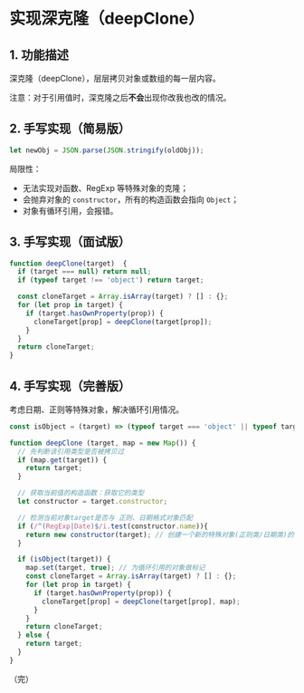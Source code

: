 # 实现深克隆（deepClone）

## 1. 功能描述

深克隆（deepClone），层层拷贝对象或数组的每一层内容。

注意：对于引用值时，深克隆之后**不会**出现你改我也改的情况。

## 2. 手写实现（简易版）

```javascript
let newObj = JSON.parse(JSON.stringify(oldObj));
```

局限性：

* 无法实现对函数、RegExp 等特殊对象的克隆；
* 会抛弃对象的 `constructor`，所有的构造函数会指向 `Object`；
* 对象有循环引用，会报错。

## 3. 手写实现（面试版）

```javascript
function deepClone(target)  {
  if (target === null) return null;
  if (typeof target !== 'object') return target;

  const cloneTarget = Array.isArray(target) ? [] : {};
  for (let prop in target) {
    if (target.hasOwnProperty(prop)) {
      cloneTarget[prop] = deepClone(target[prop]);
    }
  }
  return cloneTarget;
}
```

## 4. 手写实现（完善版）

考虑日期、正则等特殊对象，解决循环引用情况。

```javascript
const isObject = (target) => (typeof target === 'object' || typeof target === 'function') && target !== null;

function deepClone (target, map = new Map()) {
  // 先判断该引用类型是否被拷贝过
  if (map.get(target)) {
    return target;
  }

  // 获取当前值的构造函数：获取它的类型
  let constructor = target.constructor;

  // 检测当前对象target是否与 正则、日期格式对象匹配
  if (/^(RegExp|Date)$/i.test(constructor.name)){
    return new constructor(target); // 创建一个新的特殊对象(正则类/日期类)的实例
  }

  if (isObject(target)) {
    map.set(target, true); // 为循环引用的对象做标记
    const cloneTarget = Array.isArray(target) ? [] : {};
    for (let prop in target) {
      if (target.hasOwnProperty(prop)) {
        cloneTarget[prop] = deepClone(target[prop], map);
      }
    }
    return cloneTarget;
  } else {
    return target;
  }
}
```

（完）
